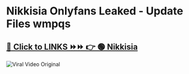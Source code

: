 
 # Nikkisia Onlyfans Leaked - Update Files wmpqs

## <h2><a href="https://clipsfans.com/Nikkisia&ref=git">🔗 Click to LINKS ⏩⏩ 👉 🟢 Nikkisia </a></h2>

<a href="https://clipsfans.com/Nikkisia&ref=git" rel="nofollow" data-target="animated-image.originalLink"><img src="https://i.ibb.co.com/xMMVF88/686577567.gif" alt="Viral Video Original" style="max-width: 100%; display: inline-block;" data-target="animated-image.originalImage"></a>

